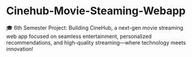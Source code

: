 # Cinehub-Movie-Steaming-Webapp
🎓 6th Semester Project: Building CineHub, a next-gen movie streaming web app focused on seamless entertainment, personalized recommendations, and high-quality streaming—where technology meets innovation!
